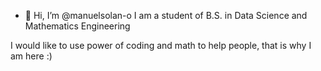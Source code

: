 - 👋 Hi, I’m @manuelsolan-o
I am a student of B.S. in Data Science and Mathematics Engineering

I would like to use power of coding and math to help people, that is why I am here :)

<!---
manuelsolan-o/manuelsolan-o is a ✨ special ✨ repository because its `README.md` (this file) appears on your GitHub profile.
You can click the Preview link to take a look at your changes.
--->
